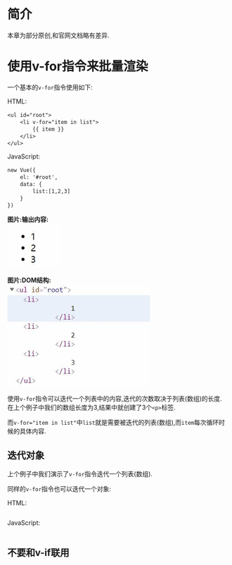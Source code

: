 # 简介

本章为部分原创,和官网文档略有差异.

# 使用v-for指令来批量渲染

一个基本的`v-for`指令使用如下:

HTML:
```
<ul id="root">
    <li v-for="item in list">
        {{ item }}
    </li>
</ul>
```
JavaScript:
```
new Vue({
    el: '#root',
    data: {
        list:[1,2,3]
    }
})
```

__图片:输出内容:__  
![image text](Assets/cheaper-7-v-forbase.jpg)

__图片:DOM结构:__  
![image text](Assets/cheaper-7-v-forbaseDOM.jpg)

使用`v-for`指令可以迭代一个列表中的内容,迭代的次数取决于列表(数组)的长度.  
在上个例子中我们的数组长度为3,结果中就创建了3个`<p>`标签.

而`v-for="item in list"`中`list`就是需要被迭代的列表(数组),而`item`每次循环时候的具体内容.

## 迭代对象

上个例子中我们演示了`v-for`指令迭代一个列表(数组).

同样的`v-for`指令也可以迭代一个对象:

HTML:
```

```
JavaScript:
```

```





## 不要和v-if联用

